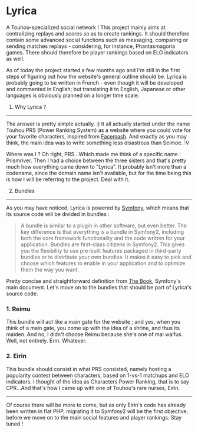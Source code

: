 Lyrica
======

A Touhou-specialized social network ! This project mainly aims at
centralizing replays and scores so as to create rankings. It should
therefore contain some advanced social functions such as messaging, comparing
or sending matches replays - considering, for instance, Phantasmagoria games.
There should therefore be player rankings based on ELO indicators as well.

As of today the project started a few months ago and I'm still in the first
steps of figuring out how the website's general outline should be. Lyrica
is probably going to be written in French - even though it will be developed
and commented in English; but translating it to English, Japanese or other
languages is obviously planned on a longer time scale.

1. Why Lyrica ?
---------------

The answer is pretty simple actually. :) It all actually started under
the name Touhou PRS (Power Ranking System) as a website where you could
vote for your favorite characters, inspired from
[Facemash](http://en.wikipedia.org/wiki/History_of_Facebook#Facemash).
And exactly as you may think, the main idea was to write something less
disastrous than Seimoe. :V

Where was I ? Oh right, PRS...Which made me think of a specific name :
Prismriver. Then I had a choice between the three sisters and that's pretty
much how everything came down to "Lyrica". It probably isn't more than a
codename, since the domain name isn't available, but for the time being this
is how I will be referring to the project. Deal with it.

2. Bundles
----------

As you may have noticed, Lyrica is powered by [Symfony](http://symfony.com),
which means that its source code will be divided in bundles :

> A bundle is similar to a plugin in other software, but even better. The key
difference is that everything is a bundle in Symfony2, including both the core
framework functionality and the code written for your application. Bundles are
first-class citizens in Symfony2. This gives you the flexibility to use
pre-built features packaged in third-party bundles or to distribute your own
bundles. It makes it easy to pick and choose which features to enable in your
application and to optimize them the way you want.

Pretty concise and straightforward definition from
[The Book](http://symfony.com/doc/current/book/index.html), Symfony's
main document. Let's move on to the bundles that should be part of Lyrica's
source code.

### 1. Reimu

This bundle will act like a main gate for the website ; and yes, when you
think of a main gate, you come up with the idea of a shrine, and thus its
maiden. And no, I didn't choose Reimu because she's one of mai waifus. Well,
not entirely. Erm. Whatever.

### 2. Eirin

This bundle should consist in what PRS consisted, namely hosting a popularity
contest between characters, based on 1-vs-1 matchups and ELO indicators.
I thought of the idea as Characters Power Ranking, that is to say CPR...And
that's how I came up with one of Touhou's rare nurses, Eirin.

***

Of course there will be more to come, but as only Eirin's code has already been
written in flat PHP, migrating it to Symfony2 will be the first objective,
before we move on to the main social features and player rankings.
Stay tuned !